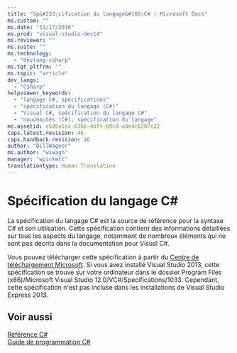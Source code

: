 ```yaml
---
title: "Sp&#233;cification du langage&#160;C# | Microsoft Docs"
ms.custom: ""
ms.date: "11/17/2016"
ms.prod: "visual-studio-dev14"
ms.reviewer: ""
ms.suite: ""
ms.technology: 
  - "devlang-csharp"
ms.tgt_pltfrm: ""
ms.topic: "article"
dev_langs: 
  - "CSharp"
helpviewer_keywords: 
  - "langage C#, spécifications"
  - "spécification du langage (C#)"
  - "Visual C#, spécification du langage C#"
  - "nouveautés (C#), spécification du langage"
ms.assetid: e5d5a5cc-636b-4bff-b9c8-a8edc6207c22
caps.latest.revision: 46
caps.handback.revision: 46
author: "BillWagner"
ms.author: "wiwagn"
manager: "wpickett"
translationtype: Human Translation
---
```

# Sp&#233;cification du langage&#160;C#
La spécification du langage C\# est la source de référence pour la syntaxe C\# et son utilisation.  Cette spécification contient des informations détaillées sur tous les aspects du langage, notamment de nombreux éléments qui ne sont pas décrits dans la documentation pour Visual C\#.  
  
 Vous pouvez télécharger cette spécification à partir du [Centre de téléchargement Microsoft](http://www.microsoft.com/download/details.aspx?id=7029).  Si vous avez installé Visual Studio 2013, cette spécification se trouve sur votre ordinateur dans le dossier Program Files \(x86\)\/Microsoft Visual Studio 12.0\/VC\#\/Specifications\/1033.  Cependant, cette spécification n'est pas incluse dans les installations de Visual Studio Express 2013.  
  
## Voir aussi  
 [Référence C\#](../../csharp/language-reference/index.md)   
 [Guide de programmation C\#](../../csharp/programming-guide/index.md)